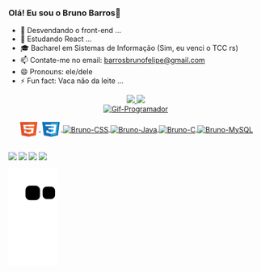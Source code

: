 ### Olá! Eu sou o Bruno Barros👋


- 🔭 Desvendando o front-end ...
- 🌱 Estudando React ...
- 🎓 Bacharel em Sistemas de Informação (Sim, eu venci o TCC rs)
- 📫 Contate-me no email: barrosbrunofelipe@gmail.com 
- 😄 Pronouns: ele/dele
- ⚡ Fun fact: Vaca não da leite ...

<div align="center">
  <a href="https://github.com/BrunooBarross">
  <img height="180em" src="https://github-readme-stats.vercel.app/api?username=BrunooBarross&show_icons=true&theme=dark&include_all_commits=true&count_private=true"/>
  <img height="180em" src="https://github-readme-stats.vercel.app/api/top-langs/?username=BrunooBarross&layout=compact&langs_count=7&theme=dark"/>
</div>
  <div align="center" >
    <img  alt="Gif-Programador" width="400" src="https://c.tenor.com/D2H0hPltOdYAAAAd/golden-boy-fake-keyboard-programing-coding-paper-book.gif">
</div>

 <div align="center" style="display: inline_block"><br>
  <img align="center" alt="Bruno-HTML" height="30" width="40" src="https://raw.githubusercontent.com/devicons/devicon/master/icons/html5/html5-original.svg">
  <img align="center" alt="Bruno-CSS" height="30" width="40" src="https://raw.githubusercontent.com/devicons/devicon/master/icons/css3/css3-original.svg">
  <img align="center" alt="Bruno-CSS" height="30" width="40" src="https://cdn.jsdelivr.net/gh/devicons/devicon/icons/javascript/javascript-original.svg" />
  <img align="center" alt="Bruno-Java" height="30" width="40" src="https://cdn.jsdelivr.net/gh/devicons/devicon/icons/java/java-original.svg">
  <img align="center" alt="Bruno-C" height="30" width="40" src="https://cdn.jsdelivr.net/gh/devicons/devicon/icons/c/c-original.svg">
  <img align="center" alt="Bruno-MySQL" height="30" width="40" src="https://cdn.jsdelivr.net/gh/devicons/devicon/icons/mysql/mysql-original.svg">
</div>

  ##
  
 <div> 
  
  <a href="https://www.instagram.com/brunofbarross/" target="_blank"><img src="https://img.shields.io/badge/-Instagram-%23E4405F?style=for-the-badge&logo=instagram&logoColor=white" target="_blank"></a>
 	<a href="https://www.facebook.com/brunofeliphe28/" target="_blank"><img src="https://img.shields.io/badge/Facebook-1877F2?style=for-the-badge&logo=facebook&logoColor=white" target="_blank"></a>
  <a href = "mailto:barrosbrunofelipe@gmail.com"><img src="https://img.shields.io/badge/-Gmail-%23333?style=for-the-badge&logo=gmail&logoColor=white" target="_blank"></a>
  <a href="https://www.linkedin.com/in/bruno-barros-51a28b20a/" target="_blank"><img src="https://img.shields.io/badge/-LinkedIn-%230077B5?style=for-the-badge&logo=linkedin&logoColor=white" target="_blank"></a> 
 
  ![Snake animation](https://github.com/BrunooBarross/BrunooBarross/blob/output/github-contribution-grid-snake.svg)
 
</div>
